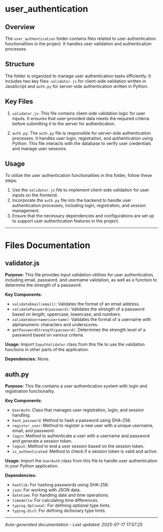 # user_authentication

## Overview
The `user_authentication` folder contains files related to user authentication functionalities in the project. It handles user validation and authentication processes.

## Structure
The folder is organized to manage user authentication tasks efficiently. It includes two key files: `validator.js` for client-side validation written in JavaScript and `auth.py` for server-side authentication written in Python.

## Key Files
1. `validator.js`: This file contains client-side validation logic for user inputs. It ensures that user-provided data meets the required criteria before submitting it to the server for authentication.
   
2. `auth.py`: The `auth.py` file is responsible for server-side authentication processes. It handles user login, registration, and authentication using Python. This file interacts with the database to verify user credentials and manage user sessions.

## Usage
To utilize the user authentication functionalities in this folder, follow these steps:
1. Use the `validator.js` file to implement client-side validation for user inputs on the frontend.
2. Incorporate the `auth.py` file into the backend to handle user authentication processes, including login, registration, and session management.
3. Ensure that the necessary dependencies and configurations are set up to support user authentication features in the project.

---

# Files Documentation

## validator.js

**Purpose:** This file provides input validation utilities for user authentication, including email, password, and username validation, as well as a function to determine the strength of a password.

**Key Components:**
- `validateEmail(email)`: Validates the format of an email address.
- `validatePassword(password)`: Validates the strength of a password based on length, uppercase, lowercase, and numbers.
- `validateUsername(username)`: Validates the format of a username with alphanumeric characters and underscores.
- `getPasswordStrength(password)`: Determines the strength level of a password based on various criteria.

**Usage:** Import `InputValidator` class from this file to use the validation functions in other parts of the application.

**Dependencies:** None.

## auth.py

**Purpose:** This file contains a user authentication system with login and registration functionality.

**Key Components:**
- `UserAuth`: Class that manages user registration, login, and session handling.
- `hash_password`: Method to hash a password using SHA-256.
- `register_user`: Method to register a new user with a unique username, email, and password.
- `login`: Method to authenticate a user with a username and password and generate a session token.
- `logout`: Method to end a user session based on the session token.
- `is_authenticated`: Method to check if a session token is valid and active.

**Usage:** Import the `UserAuth` class from this file to handle user authentication in your Python application.

**Dependencies:**
- `hashlib`: For hashing passwords using SHA-256.
- `json`: For working with JSON data.
- `datetime`: For handling date and time operations.
- `timedelta`: For calculating time differences.
- `typing.Optional`: For defining optional type hints.
- `typing.Dict`: For defining dictionary type hints.

---
*Auto-generated documentation - Last updated: 2025-07-17 17:57:25*
